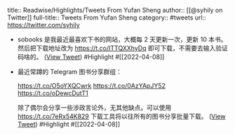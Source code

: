 title:: Readwise/Highlights/Tweets From Yufan Sheng
author:: [[@syhily on Twitter]]
full-title:: Tweets From Yufan Sheng
category:: #tweets
url:: https://twitter.com/syhily
- sobooks 是我最近最喜欢下书的网站，大概每 2 天更新一次，更新 10 本书。然后把下载地址改为 https://t.co/ITTQXXhyDq 即可下载，不需要去输入验证码啥的。 ([View Tweet](https://twitter.com/syhily/status/1511985322564866053)) #Highlight #[[2022-04-08]]
- 最近常蹲的 Telegram 图书分享群组：
  
  https://t.co/O5oYXQCwrk
  https://t.co/0AzYApJY52
  https://t.co/oDewcDutT1
  
  除了偶尔会分享一些涉政言论外，无其他缺点。可以使用 https://t.co/7eRx54K829 下载工具将以往所有的图书分享批量下载。 ([View Tweet](https://twitter.com/syhily/status/1511992722650935300)) #Highlight #[[2022-04-08]]